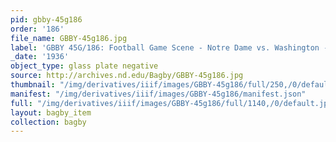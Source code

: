 ```yaml
---
pid: gbby-45g186
order: '186'
file_name: GBBY-45g186.jpg
label: 'GBBY 45G/186: Football Game Scene - Notre Dame vs. Washington - 1936'
_date: '1936'
object_type: glass plate negative
source: http://archives.nd.edu/Bagby/GBBY-45g186.jpg
thumbnail: "/img/derivatives/iiif/images/GBBY-45g186/full/250,/0/default.jpg"
manifest: "/img/derivatives/iiif/images/GBBY-45g186/manifest.json"
full: "/img/derivatives/iiif/images/GBBY-45g186/full/1140,/0/default.jpg"
layout: bagby_item
collection: bagby
---
```

